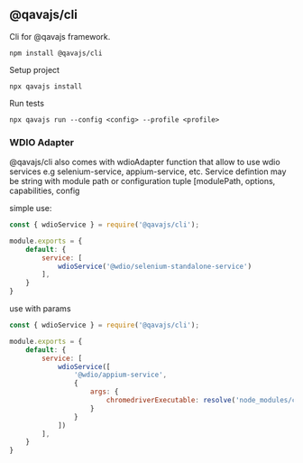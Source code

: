 ## @qavajs/cli

Cli for @qavajs framework.
          
`npm install @qavajs/cli`

Setup project

`npx qavajs install`

Run tests

`npx qavajs run --config <config> --profile <profile>`

### WDIO Adapter
@qavajs/cli also comes with wdioAdapter function that allow to use wdio services e.g selenium-service, appium-service, etc.
Service defintion may be string with module path or configuration tuple [modulePath, options, capabilities, config

simple use:
```javascript
const { wdioService } = require('@qavajs/cli');

module.exports = {
    default: {
        service: [
            wdioService('@wdio/selenium-standalone-service')
        ],
    }
}
```

use with params
```javascript
const { wdioService } = require('@qavajs/cli');

module.exports = {
    default: {
        service: [
            wdioService([
                '@wdio/appium-service',
                {
                    args: {
                        chromedriverExecutable: resolve('node_modules/chromedriver/lib/chromedriver/chromedriver.exe')
                    }
                }
            ])
        ],
    }
}
```

